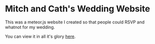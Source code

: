 Mitch and Cath's Wedding Website
================
This was a meteor.js website I created so that people could RSVP and whatnot for my wedding.

You can view it in all it's glory [here](http://mitchandcathwedding.com).
